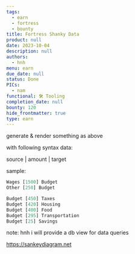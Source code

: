 ```yaml
---
tags:
  - earn
  - fortress
  - bounty
title: Fortress Shanky Data
product: null
date: 2023-10-04
description: null
authors:
  - hnh
menu: earn
due_date: null
status: Done
PICs:
  - nam
functional: 🛠️ Tooling
completion_date: null
bounty: 120
hide_frontmatter: true
type: earn
---
```


generate & render something as above

with following syntax data:

source | amount | target

sample:

```jsx
Wages [1500] Budget
Other [250] Budget

Budget [450] Taxes
Budget [420] Housing
Budget [400] Food
Budget [295] Transportation
Budget [25] Savings
```

note: hnh i will provide a db view for data queries

https://sankeydiagram.net
